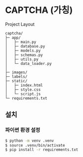 # CAPTCHA (가칭)

Project Layout
```
captcha/
├─ app/
│   ├─ main.py
│   ├─ database.py
│   ├─ models.py
│   ├─ schemas.py
│   ├─ utils.py
│   └─ data_loader.py
│
├─ images/
├─ labels/
├─ static/
│   ├─ index.html
│   ├─ style.css
│   └─ script.js
└─ requirements.txt
```

## 설치
### 파이썬 환경 설정
```sh
$ python -m venv .venv
$ source .venv/bin/activate
$ pip install -r requirements.txt
```